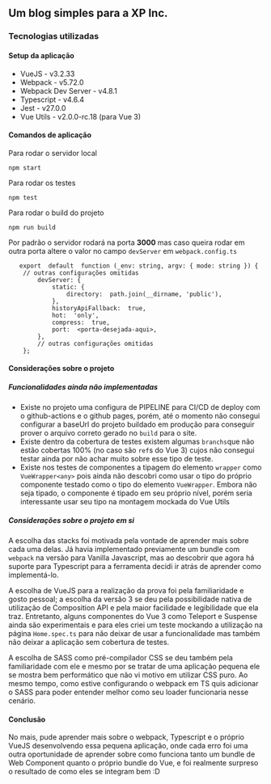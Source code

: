 ## Um blog simples para a XP Inc.
### Tecnologias utilizadas

#### Setup da aplicação
 - VueJS - v3.2.33
 - Webpack - v5.72.0
 - Webpack Dev Server - v4.8.1
 - Typescript - v4.6.4
 -  Jest - v27.0.0
 - Vue Utils - v2.0.0-rc.18 (para Vue 3)
 
#### Comandos de aplicação
Para rodar o servidor local

    npm start
   Para rodar os testes

    npm test
   Para rodar o build do projeto

    npm run build
   
   Por padrão o servidor rodará na porta **3000** mas caso queira rodar em outra porta altere o valor no campo `devServer` em `webpack.config.ts`
   
	   export  default  function (_env: string, argv: { mode: string }) {
	    // outras configurações omitidas
			devServer: {
				static: {
					directory:  path.join(__dirname, 'public'),
				},
				historyApiFallback:  true,
				hot:  'only',
				compress:  true,
				port:  <porta-desejada-aqui>,
			},
			// outras configurações omitidas
		};



#### Considerações sobre o projeto
##### Funcionalidades ainda não implementadas

 - Existe no projeto uma configura de PIPELINE para CI/CD de deploy com o github-actions e o github pages, porém, até o momento não consegui configurar a baseUrl do projeto buildado em produção para conseguir prover o arquivo correto gerado no `build` para o site.
 - Existe dentro da cobertura de testes existem algumas `branchs`que não estão cobertas 100% (no caso são `ref`s do Vue 3) cujos não consegui testar ainda por não achar muito sobre esse tipo de teste.
 - Existe nos testes de componentes a tipagem do elemento `wrapper` como `VueWrapper<any>` pois ainda não descobri como usar o tipo do próprio componente testado como o tipo do elemento `VueWrapper`. Embora não seja tipado, o componente é tipado em seu próprio nível, porém seria interessante usar seu tipo na montagem mockada do Vue Utils

##### Considerações sobre o projeto em si
A escolha das stacks foi motivada pela vontade de aprender mais sobre cada uma delas. Já havia implementado previamente um bundle com `webpack` na versão para Vanilla Javascript, mas ao descobrir que agora há suporte para Typescript para a ferramenta decidi ir atrás de aprender como implementá-lo. 

A escolha de VueJS para a realização da prova foi pela familiaridade e gosto pessoal; a escolha da versão 3 se deu pela possibilidade nativa de utilização de Composition API e pela maior facilidade e legibilidade que ela traz. Entretanto, alguns componentes do Vue 3 como Teleport e Suspense ainda são experimentais e para eles criei um teste mockando a utilização na página `Home.spec.ts` para não deixar de usar a funcionalidade mas também não deixar a aplicação sem cobertura de testes.

A escolha de SASS como pré-compilador CSS se deu também pela familiaridade com ele e mesmo por se tratar de uma aplicação pequena ele se mostra bem performático que não vi motivo em utilizar CSS puro. Ao mesmo tempo, como estive configurando o webpack em TS quis adicionar o SASS para poder entender melhor como seu loader funcionaria nesse cenário.

#### Conclusão
No mais, pude aprender mais sobre o webpack, Typescript e o próprio VueJS desenvolvendo essa pequena aplicação, onde cada erro foi uma outra oportunidade de aprender sobre como funciona tanto um bundle de Web Component quanto o próprio bundle do Vue, e foi realmente surpreso o resultado de como eles se integram bem :D

